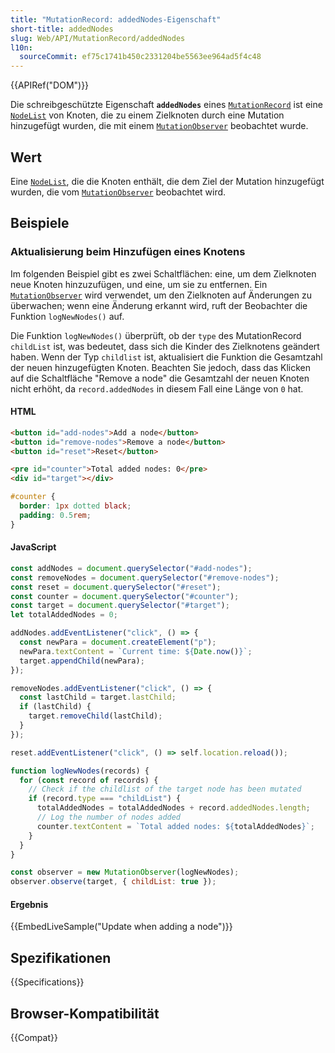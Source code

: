 ```yaml
---
title: "MutationRecord: addedNodes-Eigenschaft"
short-title: addedNodes
slug: Web/API/MutationRecord/addedNodes
l10n:
  sourceCommit: ef75c1741b450c2331204be5563ee964ad5f4c48
---
```


{{APIRef("DOM")}}

Die schreibgeschützte Eigenschaft **`addedNodes`** eines [`MutationRecord`](/de/docs/Web/API/MutationRecord) ist eine [`NodeList`](/de/docs/Web/API/NodeList) von Knoten, die zu einem Zielknoten durch eine Mutation hinzugefügt wurden, die mit einem [`MutationObserver`](/de/docs/Web/API/MutationObserver) beobachtet wurde.

## Wert

Eine [`NodeList`](/de/docs/Web/API/NodeList), die die Knoten enthält, die dem Ziel der Mutation hinzugefügt wurden, die vom [`MutationObserver`](/de/docs/Web/API/MutationObserver) beobachtet wird.

## Beispiele

### Aktualisierung beim Hinzufügen eines Knotens

Im folgenden Beispiel gibt es zwei Schaltflächen: eine, um dem Zielknoten neue Knoten hinzuzufügen, und eine, um sie zu entfernen. Ein [`MutationObserver`](/de/docs/Web/API/MutationObserver) wird verwendet, um den Zielknoten auf Änderungen zu überwachen; wenn eine Änderung erkannt wird, ruft der Beobachter die Funktion `logNewNodes()` auf.

Die Funktion `logNewNodes()` überprüft, ob der `type` des MutationRecord `childList` ist, was bedeutet, dass sich die Kinder des Zielknotens geändert haben. Wenn der Typ `childlist` ist, aktualisiert die Funktion die Gesamtzahl der neuen hinzugefügten Knoten. Beachten Sie jedoch, dass das Klicken auf die Schaltfläche "Remove a node" die Gesamtzahl der neuen Knoten nicht erhöht, da `record.addedNodes` in diesem Fall eine Länge von `0` hat.

#### HTML

```html
<button id="add-nodes">Add a node</button>
<button id="remove-nodes">Remove a node</button>
<button id="reset">Reset</button>

<pre id="counter">Total added nodes: 0</pre>
<div id="target"></div>
```

```css hidden
#counter {
  border: 1px dotted black;
  padding: 0.5rem;
}
```

#### JavaScript

```js
const addNodes = document.querySelector("#add-nodes");
const removeNodes = document.querySelector("#remove-nodes");
const reset = document.querySelector("#reset");
const counter = document.querySelector("#counter");
const target = document.querySelector("#target");
let totalAddedNodes = 0;

addNodes.addEventListener("click", () => {
  const newPara = document.createElement("p");
  newPara.textContent = `Current time: ${Date.now()}`;
  target.appendChild(newPara);
});

removeNodes.addEventListener("click", () => {
  const lastChild = target.lastChild;
  if (lastChild) {
    target.removeChild(lastChild);
  }
});

reset.addEventListener("click", () => self.location.reload());

function logNewNodes(records) {
  for (const record of records) {
    // Check if the childlist of the target node has been mutated
    if (record.type === "childList") {
      totalAddedNodes = totalAddedNodes + record.addedNodes.length;
      // Log the number of nodes added
      counter.textContent = `Total added nodes: ${totalAddedNodes}`;
    }
  }
}

const observer = new MutationObserver(logNewNodes);
observer.observe(target, { childList: true });
```

#### Ergebnis

{{EmbedLiveSample("Update when adding a node")}}

## Spezifikationen

{{Specifications}}

## Browser-Kompatibilität

{{Compat}}
